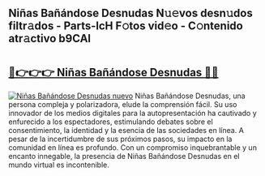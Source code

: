 ## Niñas Bañándose Desnudas N𝚞𝚎vos desn𝚞dos filtr𝚊dos - Parts-lcH F𝚘tos vid𝚎o - C𝚘ntenido atr𝚊ctivo b9CAl

# <h2><a href="http://mb3s9d.tromn.icu/?c=Ni%c3%b1as+Ba%c3%b1%c3%a1ndose+Desnudas">🔗👉👉👉 Niñas Bañándose Desnudas 🔗🔗</a></h2>

[![Niñas Bañándose Desnudas nuevo](https://i.imgur.com/pEAQMta.gif)](http://mb3s9d.tromn.icu/?c=Ni%c3%b1as+Ba%c3%b1%c3%a1ndose+Desnudas)
Niñas Bañándose Desnudas, una persona compleja y polarizadora, elude la comprensión fácil. Su uso innovador de los medios digitales para la autopresentación ha cautivado y enfurecido a los espectadores, estimulando debates sobre el consentimiento, la identidad y la esencia de las sociedades en línea. A pesar de la incertidumbre de sus próximos pasos, su impacto en la comunidad en línea es profundo. Con un compromiso inquebrantable y un encanto innegable, la presencia de Niñas Bañándose Desnudas en el mundo virtual es incontenible.

